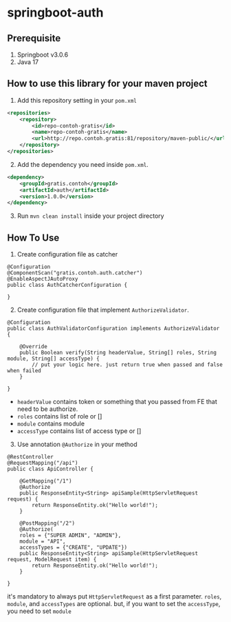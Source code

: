 # springboot-auth

## Prerequisite
1. Springboot v3.0.6
2. Java 17
 
## How to use this library for your maven project
1. Add this repository setting in your `pom.xml`
```xml
<repositories>
	<repository>
		<id>repo-contoh-gratis</id>
		<name>repo-contoh-gratis</name>
		<url>http://repo.contoh.gratis:81/repository/maven-public/</url>
	</repository>
</repositories>
```
2. Add the dependency you need inside `pom.xml`.
```xml
<dependency>
	<groupId>gratis.contoh</groupId>
	<artifactId>auth</artifactId>
	<version>1.0.0</version>
</dependency>
```
3. Run `mvn clean install` inside your project directory

## How To Use
1. Create configuration file as catcher
```
@Configuration
@ComponentScan("gratis.contoh.auth.catcher")
@EnableAspectJAutoProxy
public class AuthCatcherConfiguration {

}
```

2. Create configuration file that implement `AuthorizeValidator`.
```
@Configuration
public class AuthValidatorConfiguration implements AuthorizeValidator {

    @Override
    public Boolean verify(String headerValue, String[] roles, String module, String[] accessType) {
        // put your logic here. just return true when passed and false when failed
    }

}
```
- `headerValue` contains token or something that you passed from FE that need to be authorize.
- `roles` contains list of role or []
- `module` contains module 
- `accessType` contains list of access type or []

3. Use annotation `@Authorize` in your method
```
@RestController
@RequestMapping("/api")
public class ApiController {

    @GetMapping("/1")
    @Authorize
    public ResponseEntity<String> apiSample(HttpServletRequest request) {
        return ResponseEntity.ok("Hello world!");
    }
    
    @PostMapping("/2")
    @Authorize(
	roles = {"SUPER ADMIN", "ADMIN"}, 
	module = "API", 
	accessTypes = {"CREATE", "UPDATE"})
    public ResponseEntity<String> apiSample(HttpServletRequest request, ModelRequest item) {
        return ResponseEntity.ok("Hello world!");
    }
	
}
```
it's mandatory to always put `HttpServletRequest` as a first parameter. `roles`, `module`, and `accessTypes` are optional. but, if you want to set the `accessType`, you need to set `module`
